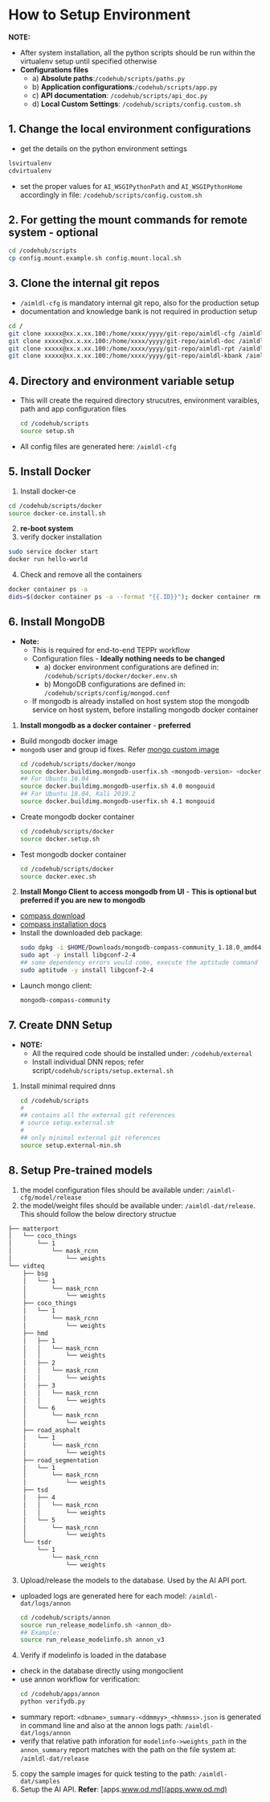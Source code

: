 # How to Setup Environment

**NOTE:**
* After system installation, all the python scripts should be run within the virtualenv setup until specified otherwise
* **Configurations files**
  * a) **Absolute paths**:`/codehub/scripts/paths.py`
  * b) **Application configurations**:`/codehub/scripts/app.py`
  * c) **API documentation**: `/codehub/scripts/api_doc.py`
  * d) **Local Custom Settings**: `/codehub/scripts/config.custom.sh`

## 1. Change the local environment configurations
  * get the details on the python environment settings
  ```bash
  lsvirtualenv
  cdvirtualenv
  ```
  * set the proper values for `AI_WSGIPythonPath` and `AI_WSGIPythonHome` accordingly in file: `/codehub/scripts/config.custom.sh`


## 2. For getting the mount commands for remote system - **optional**
  ```bash
  cd /codehub/scripts
  cp config.mount.example.sh config.mount.local.sh
  ```


## 3. Clone the internal git repos
  * `/aimldl-cfg` is mandatory internal git repo, also for the production setup
  * documentation and knowledge bank is not required in production setup
  ```bash
  cd /
  git clone xxxxx@xx.x.xx.100:/home/xxxx/yyyy/git-repo/aimldl-cfg /aimldl-cfg
  git clone xxxxx@xx.x.xx.100:/home/xxxx/yyyy/git-repo/aimldl-doc /aimldl-doc
  git clone xxxxx@xx.x.xx.100:/home/xxxx/yyyy/git-repo/aimldl-rpt /aimldl-rpt
  git clone xxxxx@xx.x.xx.100:/home/xxxx/yyyy/git-repo/aimldl-kbank /aimldl-kbank
  ```


## 4. Directory and environment variable setup
  * This will create the required directory strucutres, environment varaibles, path and app configuration files
    ```bash
    cd /codehub/scripts
    source setup.sh
    ```
  * All config files are generated here: `/aimldl-cfg`


## 5. Install Docker

1. Install docker-ce
  ```bash
  cd /codehub/scripts/docker
  source docker-ce.install.sh
  ```
2. **re-boot system**
3. verify docker installation
  ```bash
  sudo service docker start
  docker run hello-world
  ```
4. Check and remove all the containers
  ```bash
  docker container ps -a
  dids=$(docker container ps -a --format "{{.ID}}"); docker container rm $dids
  ```


## 6. Install MongoDB

* **Note:**
  * This is required for end-to-end TEPPr workflow
  * Configuration files - **Ideally nothing needs to be changed**
    * a) docker environment configurations are defined in: `/codehub/scripts/docker/docker.env.sh`
    * b) MongoDB configurations are defined in: `/codehub/scripts/config/mongod.conf`
  * If mongodb is already installed on host system stop the mongodb service on host system, before installing mongodb docker container
1. **Install mongodb as a docker container** - **preferred**
  * Build mongodb docker image
  * `mongodb` user and group id fixes. Refer [mongo custom image](https://github.com/mangalbhaskar/mongo/tree/master/4.1) 
    ```bash
    cd /codehub/scripts/docker/mongo
    source docker.buildimg.mongodb-userfix.sh <mongodb-version> <docker-image-tag>
    ## For Ubuntu 16.04
    source docker.buildimg.mongodb-userfix.sh 4.0 mongouid
    ## For Ubuntu 18.04, Kali 2019.2
    source docker.buildimg.mongodb-userfix.sh 4.1 mongouid
    ```
  * Create mongodb docker container
    ```bash
    cd /codehub/scripts/docker
    source docker.setup.sh
    ```
  * Test mongodb docker container
    ```bash
    cd /codehub/scripts/docker
    source docker.exec.sh
    ```
2. **Install Mongo Client to access mongodb from UI** - **This is optional but preferred if you are new to mongodb**
  * [compass download](https://www.mongodb.com/products/compass)
  * [compass installation docs](https://docs.mongodb.com/compass/master/install/)
  * Install the downloaded deb package:
    ```bash
    sudo dpkg -i $HOME/Downloads/mongodb-compass-community_1.18.0_amd64.deb
    sudo apt -y install libgconf-2-4
    ## some dependency errors would come, execute the aptitude command and continue
    sudo aptitude -y install libgconf-2-4
    ```
  * Launch mongo client:
    ```bash
    mongodb-compass-community
    ```

## 7. Create DNN Setup

* **NOTE:**
  * All the required code should be installed under: `/codehub/external`
  * Install individual DNN repos; refer script`/codehub/scripts/setup.external.sh`

1. Install minimal required dnns
    ```bash
    cd /codehub/scripts
    #
    ## contains all the external git references
    # source setup.external.sh
    #
    ## only minimal external git references
    source setup.external-min.sh
    ```


## 8. Setup Pre-trained models

1. the model configuration files should be available under: `/aimldl-cfg/model/release`
2. the model/weight files should be available under: `/aimldl-dat/release`. This should follow the below directory structue
  ```bash
  ├── matterport
  │   └── coco_things
  │       └── 1
  │           └── mask_rcnn
  │               └── weights
  └── vidteq
      ├── bsg
      │   └── 1
      │       └── mask_rcnn
      │           └── weights
      ├── coco_things
      │   └── 1
      │       └── mask_rcnn
      │           └── weights
      ├── hmd
      │   ├── 1
      │   │   └── mask_rcnn
      │   │       └── weights
      │   ├── 2
      │   │   └── mask_rcnn
      │   │       └── weights
      │   ├── 3
      │   │   └── mask_rcnn
      │   │       └── weights
      │   └── 6
      │       └── mask_rcnn
      │           └── weights
      ├── road_asphalt
      │   └── 1
      │       └── mask_rcnn
      │           └── weights
      ├── road_segmentation
      │   └── 1
      │       └── mask_rcnn
      │           └── weights
      ├── tsd
      │   ├── 4
      │   │   └── mask_rcnn
      │   │       └── weights
      │   └── 5
      │       └── mask_rcnn
      │           └── weights
      └── tsdr
          └── 1
              └── mask_rcnn
                  └── weights
  ```
3. Upload/release the models to the database. Used by the AI API port.
  * uploaded logs are generated here for each model: `/aimldl-dat/logs/annon`
    ```bash
    cd /codehub/scripts/annon
    source run_release_modelinfo.sh <annon_db>
    ## Example:
    source run_release_modelinfo.sh annon_v3
    ```
4. Verify if modelinfo is loaded in the database
  * check in the database directly using mongoclient
  * use annon workflow for verification:
    ```bash
    cd /codehub/apps/annon
    python verifydb.py
    ```
  * summary report: `<dbname>_summary-<ddmmyy>_<hhmmss>.json` is generated in command line and also at the annon logs path: `/aimldl-dat/logs/annon`
  * verify that relative path inforation for `modelinfo->weights_path` in the `annon_summary` report matches with the path on the file system at: `/aimldl-dat/release`
5. copy the sample images for quick testing to the path: `/aimldl-dat/samples`
6. Setup the AI API. **Refer**: [apps.www.od.md](apps.www.od.md)
